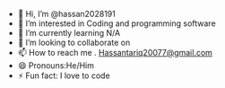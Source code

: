 - 👋 Hi, I’m @hassan2028191
- 👀 I’m interested in Coding and programming software
- 🌱 I’m currently learning N/A
- 💞️ I’m looking to collaborate on
- 📫 How to reach me . Hassantariq20077@gmail.com
- 😄 Pronouns:He/Him 
- ⚡ Fun fact: I love to code

<!---
hassan2028191/hassan2028191 is a ✨ special ✨ repository because its `README.md` (this file) appears on your GitHub profile.
You can click the Preview link to take a look at your changes.
--->
